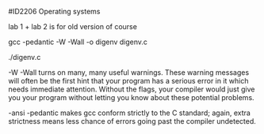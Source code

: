 #ID2206 Operating systems

lab 1 + lab 2 is for old version of course


gcc -pedantic -W -Wall -o digenv digenv.c

./digenv.c

-W -Wall turns on many, many useful warnings. These warning messages will often be the first hint that your program has a serious error in it which needs immediate attention. Without the flags, your compiler would just give you your program without letting you know about these potential problems.

-ansi -pedantic makes gcc conform strictly to the C standard; again, extra strictness means less chance of errors going past the compiler undetected.
